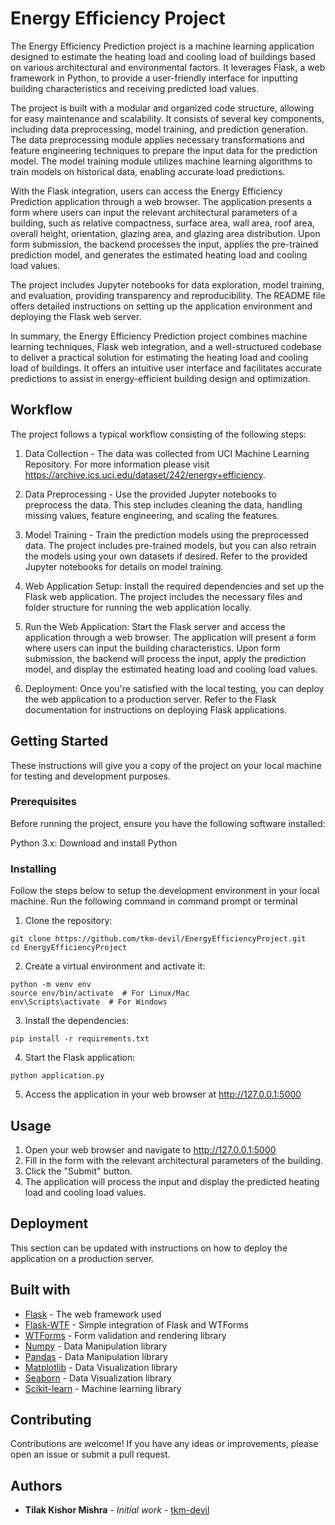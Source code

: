# Energy Efficiency Project

The Energy Efficiency Prediction project is a machine learning application designed to estimate the heating load and cooling load of buildings based on various architectural and environmental factors. It leverages Flask, a web framework in Python, to provide a user-friendly interface for inputting building characteristics and receiving predicted load values.

The project is built with a modular and organized code structure, allowing for easy maintenance and scalability. It consists of several key components, including data preprocessing, model training, and prediction generation. The data preprocessing module applies necessary transformations and feature engineering techniques to prepare the input data for the prediction model. The model training module utilizes machine learning algorithms to train models on historical data, enabling accurate load predictions.

With the Flask integration, users can access the Energy Efficiency Prediction application through a web browser. The application presents a form where users can input the relevant architectural parameters of a building, such as relative compactness, surface area, wall area, roof area, overall height, orientation, glazing area, and glazing area distribution. Upon form submission, the backend processes the input, applies the pre-trained prediction model, and generates the estimated heating load and cooling load values.

The project includes Jupyter notebooks for data exploration, model training, and evaluation, providing transparency and reproducibility. The README file offers detailed instructions on setting up the application environment and deploying the Flask web server.

In summary, the Energy Efficiency Prediction project combines machine learning techniques, Flask web integration, and a well-structured codebase to deliver a practical solution for estimating the heating load and cooling load of buildings. It offers an intuitive user interface and facilitates accurate predictions to assist in energy-efficient building design and optimization.

## Workflow

The project follows a typical workflow consisting of the following steps:

1. Data Collection - The data was collected from UCI Machine Learning Repository. For more information please visit https://archive.ics.uci.edu/dataset/242/energy+efficiency.

2. Data Preprocessing - Use the provided Jupyter notebooks to preprocess the data. This step includes cleaning the data, handling missing values, feature engineering, and scaling the features.

3. Model Training - Train the prediction models using the preprocessed data. The project includes pre-trained models, but you can also retrain the models using your own datasets if desired. Refer to the provided Jupyter notebooks for details on model training.

4. Web Application Setup: Install the required dependencies and set up the Flask web application. The project includes the necessary files and folder structure for running the web application locally.

5. Run the Web Application: Start the Flask server and access the application through a web browser. The application will present a form where users can input the building characteristics. Upon form submission, the backend will process the input, apply the prediction model, and display the estimated heating load and cooling load values.

6. Deployment: Once you're satisfied with the local testing, you can deploy the web application to a production server. Refer to the Flask documentation for instructions on deploying Flask applications.

## Getting Started

These instructions will give you a copy of the project on your local machine for testing and development purposes.

### Prerequisites

Before running the project, ensure you have the following software installed:

Python 3.x: Download and install Python

### Installing

Follow the steps below to setup the development environment in your local machine.
Run the following command in command prompt or terminal

1. Clone the repository:

```
git clone https://github.com/tkm-devil/EnergyEfficiencyProject.git
cd EnergyEfficiencyProject
```

2. Create a virtual environment and activate it:

```
python -m venv env
source env/bin/activate  # For Linux/Mac
env\Scripts\activate  # For Windows
```

3. Install the dependencies:

```
pip install -r requirements.txt
```

4. Start the Flask application:

```
python application.py 
```

5. Access the application in your web browser at http://127.0.0.1:5000

## Usage

1. Open your web browser and navigate to http://127.0.0.1:5000
2. Fill in the form with the relevant architectural parameters of the building.
3. Click the "Submit" button.
4. The application will process the input and display the predicted heating load and cooling load values.

## Deployment 

This section can be updated with instructions on how to deploy the application on a production server.

## Built with

* [Flask](https://flask.palletsprojects.com/en/2.3.x/) - The web framework used
* [Flask-WTF](https://flask-wtf.readthedocs.io/en/1.0.x/) - Simple integration of Flask and WTForms
* [WTForms](https://wtforms.readthedocs.io/en/3.0.x/) - Form validation and rendering library
* [Numpy](https://numpy.org/) - Data Manipulation library
* [Pandas](https://pandas.pydata.org/) - Data Manipulation library
* [Matplotlib](https://matplotlib.org/) - Data Visualization library
* [Seaborn](https://seaborn.pydata.org/) - Data Visualization library
* [Scikit-learn](https://scikit-learn.org/stable/) - Machine learning library

## Contributing

Contributions are welcome! If you have any ideas or improvements, please open an issue or submit a pull request.

## Authors

* **Tilak Kishor Mishra** - *Initial work* - [tkm-devil](https://github.com/tkm-devil)
